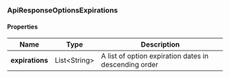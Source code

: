 
[//]: # (CLASS:ApiResponseOptionsExpirations)

[//]: # (KIND:object)

### ApiResponseOptionsExpirations

#### Properties

[//]: # (START_DEFINITION)

Name | Type | Description
------------ | ------------- | -------------
**expirations** | List&lt;String&gt; | A list of option expiration dates in descending order &nbsp;

[//]: # (END_DEFINITION)





